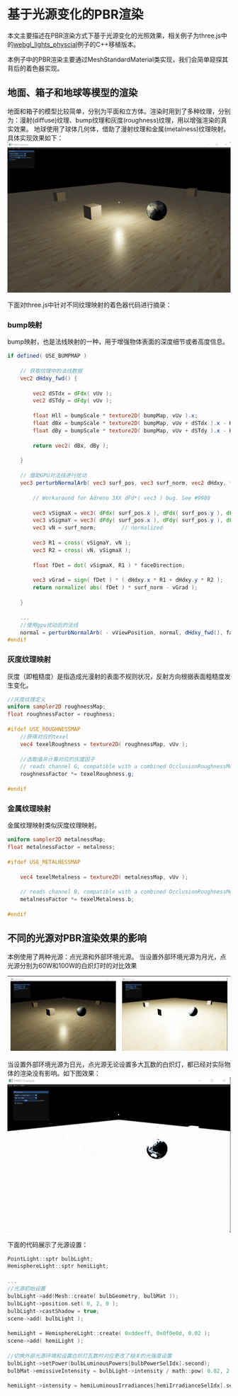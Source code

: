 # 基于光源变化的PBR渲染

本文主要描述在PBR渲染方式下基于光源变化的光照效果，相关例子为three.js中的[webgl_lights_physcial](https://github.com/nintymiles/CGLearning)例子的C++移植版本。

本例子中的PBR渲染主要通过MeshStandardMaterial类实现，我们会简单窥探其背后的着色器实现。

## 地面、箱子和地球等模型的渲染
地面和箱子的模型比较简单，分别为平面和立方体。渲染时用到了多种纹理，分别为：漫射(diffuse)纹理、bump纹理和灰度(roughness)纹理，用以增强渲染的真实效果。
地球使用了球体几何体，借助了漫射纹理和金属(metalness)纹理映射。具体实现效果如下：
![](images/20231117165351.jpg)

下面对three.js中针对不同纹理映射的着色器代码进行摘录：
### bump映射
bump映射，也是法线映射的一种，用于增强物体表面的深度细节或者高度信息。
```glsl
if defined( USE_BUMPMAP )
    
    // 获取纹理中的法线数据
	vec2 dHdxy_fwd() {

		vec2 dSTdx = dFdx( vUv );
		vec2 dSTdy = dFdy( vUv );

		float Hll = bumpScale * texture2D( bumpMap, vUv ).x;
		float dBx = bumpScale * texture2D( bumpMap, vUv + dSTdx ).x - Hll;
		float dBy = bumpScale * texture2D( bumpMap, vUv + dSTdy ).x - Hll;

		return vec2( dBx, dBy );

	}
    
    // 借助GPU对法线进行扰动
	vec3 perturbNormalArb( vec3 surf_pos, vec3 surf_norm, vec2 dHdxy, float faceDirection ) {

		// Workaround for Adreno 3XX dFd*( vec3 ) bug. See #9988

		vec3 vSigmaX = vec3( dFdx( surf_pos.x ), dFdx( surf_pos.y ), dFdx( surf_pos.z ) );
		vec3 vSigmaY = vec3( dFdy( surf_pos.x ), dFdy( surf_pos.y ), dFdy( surf_pos.z ) );
		vec3 vN = surf_norm;		// normalized

		vec3 R1 = cross( vSigmaY, vN );
		vec3 R2 = cross( vN, vSigmaX );

		float fDet = dot( vSigmaX, R1 ) * faceDirection;

		vec3 vGrad = sign( fDet ) * ( dHdxy.x * R1 + dHdxy.y * R2 );
		return normalize( abs( fDet ) * surf_norm - vGrad );

	}

    ...
    //使用gpu扰动后的法线
	normal = perturbNormalArb( - vViewPosition, normal, dHdxy_fwd(), faceDirection );
#endif

```

### 灰度纹理映射
灰度（即粗糙度）是指造成光漫射的表面不规则状况，反射方向根据表面粗糙度发生变化。
```glsl
//灰度纹理定义
uniform sampler2D roughnessMap;
float roughnessFactor = roughness;

#ifdef USE_ROUGHNESSMAP
    //获得对应的texel
	vec4 texelRoughness = texture2D( roughnessMap, vUv );

    //选取值并计算对应的灰度因子
	// reads channel G, compatible with a combined OcclusionRoughnessMetallic (RGB) texture
	roughnessFactor *= texelRoughness.g;

#endif
```

### 金属纹理映射
金属纹理映射类似灰度纹理映射。
```glsl
uniform sampler2D metalnessMap;
float metalnessFactor = metalness;

#ifdef USE_METALNESSMAP

	vec4 texelMetalness = texture2D( metalnessMap, vUv );

	// reads channel B, compatible with a combined OcclusionRoughnessMetallic (RGB) texture
	metalnessFactor *= texelMetalness.b;

#endif
```

## 不同的光源对PBR渲染效果的影响
本例使用了两种光源：点光源和外部环境光源。
当设置外部环境光源为月光，点光源分别为60W和100W的白炽灯时的对比效果

|![](images/20231124204847.png)| ![](images/20231124204832.png)  |
|:--------------------------|:--------------------------------|

当设置外部环境光源为日光，点光源无论设置多大瓦数的白炽灯，都已经对实际物体的渲染没有影响。如下图效果：
![](images/20231124204856.png)


下面的代码展示了光源设置：
```c++
PointLight::sptr bulbLight;
HemisphereLight::sptr hemiLight;

...
//光源初始设置
bulbLight->add(Mesh::create( bulbGeometry, bulbMat ));
bulbLight->position.set( 0, 2, 0 );
bulbLight->castShadow = true;
scene->add( bulbLight );

hemiLight = HemisphereLight::create( 0xddeeff, 0x0f0e0d, 0.02 );
scene->add( hemiLight );

//切换外部光源环境和设置白炽灯瓦数时对应更改了相关的光强度设置
bulbLight->setPower(bulbLuminousPowers[bulbPowerSelIdx].second);
bulbMat->emissiveIntensity = bulbLight->intensity / math::pow( 0.02, 2.0 ); 

hemiLight->intensity = hemiLuminousIrradiances[hemiIrradianceSelIdx].second;

```

